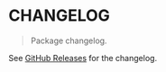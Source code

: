 # CHANGELOG

> Package changelog.

See [GitHub Releases](https://github.com/stdlib-js/constants-float64-ln-ten/releases) for the changelog.